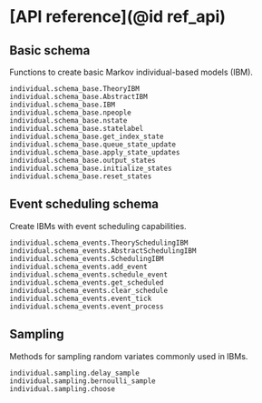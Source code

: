 # [API reference](@id ref_api)
## Basic schema

Functions to create basic Markov individual-based models (IBM).

```@docs
individual.schema_base.TheoryIBM
individual.schema_base.AbstractIBM
individual.schema_base.IBM
individual.schema_base.npeople
individual.schema_base.nstate
individual.schema_base.statelabel
individual.schema_base.get_index_state
individual.schema_base.queue_state_update
individual.schema_base.apply_state_updates
individual.schema_base.output_states
individual.schema_base.initialize_states
individual.schema_base.reset_states
```

## Event scheduling schema

Create IBMs with event scheduling capabilities.

```@docs
individual.schema_events.TheorySchedulingIBM
individual.schema_events.AbstractSchedulingIBM
individual.schema_events.SchedulingIBM
individual.schema_events.add_event
individual.schema_events.schedule_event
individual.schema_events.get_scheduled
individual.schema_events.clear_schedule
individual.schema_events.event_tick
individual.schema_events.event_process
```

## Sampling

Methods for sampling random variates commonly used in IBMs.

```@docs
individual.sampling.delay_sample
individual.sampling.bernoulli_sample
individual.sampling.choose
```